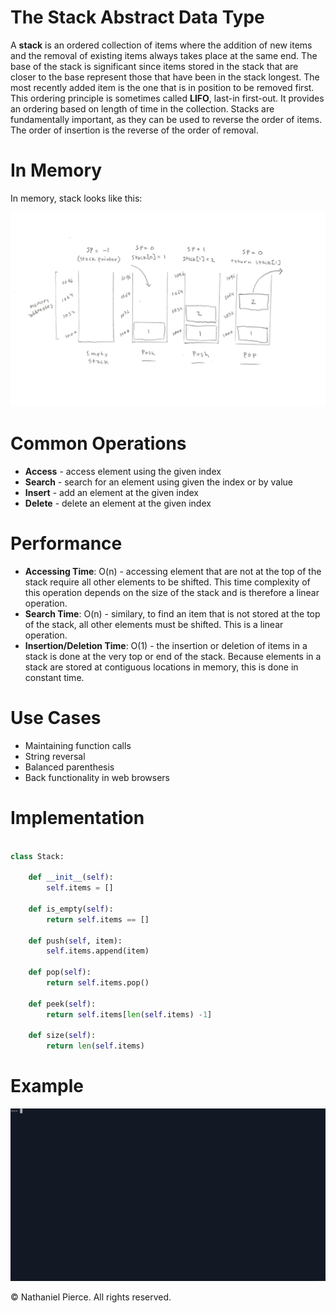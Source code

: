 
<h1>The Stack Abstract Data Type</h1>

<p>A <strong>stack</strong> is an ordered collection of items where the addition of new items and the removal of existing items always takes place at the same end. The base of the stack is significant since items stored in the stack that are closer to the base represent those that have been in the stack longest. The most recently added item is the one that is in position to be removed first. This ordering principle is sometimes called <strong>LIFO</strong>, last-in first-out. It provides an ordering based on length of time in the collection. Stacks are fundamentally important, as they can be used to reverse the order of items. The order of insertion is the reverse of the order of removal.</p>

<h1>In Memory</h1>
<p>In memory, stack looks like this:</p>

<img src="img/stack.png" width="800">

<h1>Common Operations</h1>

<ul>
  <li><strong>Access</strong> - access element using the given index
  <li><strong>Search</strong> - search for an element using given the index or by value
  <li><strong>Insert</strong> - add an element at the given index
  <li><strong>Delete</strong> - delete an element at the given index
</ul>

<h1>Performance</h1>

<ul>
  <li><strong>Accessing Time</strong>: O(n) - accessing element that are not at the top of the stack require all other elements to be shifted. This time complexity of this operation depends on the size of the stack and is therefore a linear operation.
  <li><strong>Search Time</strong>: O(n) - similary, to find an item that is not stored at the top of the stack, all other elements must be shifted. This is a linear operation.
  <li><strong>Insertion/Deletion Time</strong>: O(1) - the insertion or deletion of items in a stack is done at the very top or end of the stack. Because elements in a stack are stored at contiguous locations in memory, this is done in constant time.
</ul>

<h1>Use Cases</h1>

<ul>
  <li>Maintaining function calls
  <li>String reversal
  <li>Balanced parenthesis
  <li>Back functionality in web browsers
</ul>

<h1>Implementation</h1>

```python

class Stack:

    def __init__(self):
        self.items = []

    def is_empty(self):
        return self.items == []

    def push(self, item):
        self.items.append(item)

    def pop(self):
        return self.items.pop()

    def peek(self):
        return self.items[len(self.items) -1]

    def size(self):
        return len(self.items)

```

<h1>Example</h1>

![](gif/stack.gif)

<p>&copy; Nathaniel Pierce. All rights reserved.</p>
